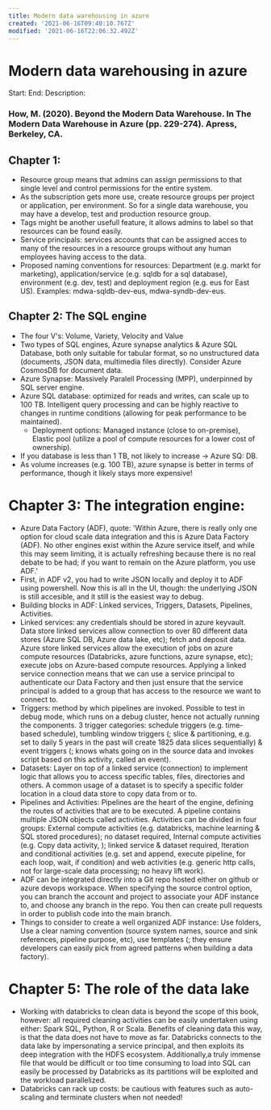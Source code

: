 ```yaml
---
title: Modern data warehousing in azure
created: '2021-06-16T09:40:10.767Z'
modified: '2021-06-16T22:06:32.492Z'
---
```


# Modern data warehousing in azure

Start: 
End:
Description: 

### How, M. (2020). Beyond the Modern Data Warehouse. In The Modern Data Warehouse in Azure (pp. 229-274). Apress, Berkeley, CA.

## Chapter 1:
* Resource group means that admins can assign permissions to that single level and control permissions for the entire system.
* As the subscription gets more use, create resource groups per project or application, per environment. So for a single data warehouse, you may have a develop, test and production resource group.
* Tags might be another usefull feature, it allows admins to label so that resources can be found easily.
* Service principals: services accounts that can be assigned acces to many of the resources in a resource groups without any human employees having access to the data.
* Proposed naming conventions for resources: Department (e.g. markt for marketing), application/service (e.g. sqldb for a sql database), environment (e.g. dev, test) and deployment region (e.g. eus for East US). Examples: mdwa-sqldb-dev-eus, mdwa-syndb-dev-eus.

## Chapter 2: The SQL engine
* The four V's: Volume, Variety, Velocity and Value
* Two types of SQL engines, Azure synapse analytics & Azure SQL Database, both only suitable for tabular format, so no unstructured data (documents, JSON data, multimedia files directly). Consider Azure CosmosDB for document data.
* Azure Synapse: Massively Paralell Processing (MPP), underpinned by SQL server engine.
* Azure SQL database: optimized for reads and writes, can scale up to 100 TB. Intelligent query processing and can be highly reactive to changes in runtime conditions (allowing for peak performance to be maintained). 
    * Deployment options: Managed instance (close to on-premise), Elastic pool (utilize a pool of compute resources for a lower cost of ownership).
* If you database is less than 1 TB, not likely to increase -> Azure SQ: DB. 
* As volume increases (e.g. 100 TB), azure synapse is better in terms of performance, though it likely stays more expensive!

# Chapter 3: The integration engine:
* Azure Data Factory (ADF), quote: 'Within Azure, there is really only one option for cloud scale data integration and this is Azure Data Factory (ADF). No other engines exist within the Azure service itself, and while this may seem limiting, it is actually refreshing because there is no real debate to be had; if you want to remain on the Azure platform, you use ADF.'
* First, in ADF v2, you had to write JSON locally and deploy it to ADF using powershell. Now this is all in the UI, though: the underlying JSON is still accesible, and it still is the easiest way to debug.
* Building blocks in ADF: Linked services, Triggers, Datasets, Pipelines, Activities.
* Linked services: any credentials should be stored in azure keyvault. Data store linked services allow connection to over 80 different data stores (Azure SQL DB, Azure data lake, etc); fetch and deposit data. Azure store linked services allow the execution of jobs on azure compute resources (Databricks, azure functions, azure synapse, etc); execute jobs on Azure-based compute resources. Applying a linked service connection means that we can use a service principal to authenticate our Data Factory and then just ensure that the service principal is added to a group that has access to the resource we want to connect to.
* Triggers: method by which pipelines are invoked. Possible to test in debug mode, which runs on a debug cluster, hence not actually running the components. 3 trigger categories: schedule triggers (e.g. time-based schedule), tumbling window triggers (; slice & partitioning, e.g. set to daily 5 years in the past will create 1825 data slices sequentially) & event triggers (; knows whats going on in the source data and invokes script based on this activity, called an event).
* Datasets: Layer on top of a linked service (connection) to implement logic that allows you to access specific tables, files, directories and others. A common usage of a dataset is to specify a specific folder location in a cloud data store to copy data from or to.
* Pipelines and Activities: Pipelines are the heart of the engine, defining the routes of activities that are to be executed. A pipeline contains multiple JSON objects called activities. Activities can be divided in four groups: External compute activities (e.g. databricks, machine learning & SQL stored procedures); no dataset required, Internal compute activities (e.g. Copy data activity, ); linked service & dataset required, Iteration and conditional activities (e.g. set and append, execute pipeline, for each loop, wait, if condition) and web activities (e.g. generic http calls, not for large-scale data processing; no heavy lift work).
* ADF can be integrated directly into a Git repo hosted either on github or azure devops workspace. When specifying the source control option, you can branch the account and project to associate your ADF instance to, and choose any branch in the repo. You then can create pull requests in order to publish code into the main branch.
* Things to consider to create a well organized ADF instance: Use folders, Use a clear naming convention (source system names, source and sink references, pipeline purpose, etc), use templates (; they ensure developers can easily pick from agreed patterns when building a data factory).

# Chapter 5: The role of the data lake
* Working with databricks to clean data is beyond the scope of this book, however: all required cleaning activities can be easily undertaken using either: Spark SQL, Python, R or Scala. Benefits of cleaning data this way, is that the data does not have to move as far. Databricks connects to the data lake by impersonating a service principal, and then exploits its deep integration with the HDFS ecosystem. Additionally,a truly immense file that would be difficult or too time consuming to load into SQL can easily be processed by Databricks as its partitions will be exploited and the workload parallelized.
* Databricks can rack up costs: be cautious with features such as auto-scaling and terminate clusters when not needed!




